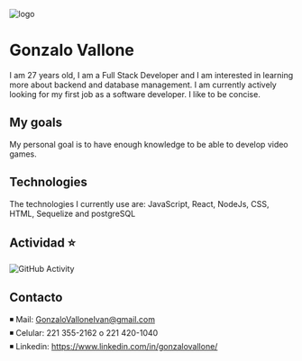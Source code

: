 ![logo](https://p4.wallpaperbetter.com/wallpaper/478/36/1021/video-game-sekiro-shadows-die-twice-samurai-hd-wallpaper-preview.jpg)
# Gonzalo Vallone

I am 27 years old, I am a Full Stack Developer and I am interested in learning more about backend and database management.
I am currently actively looking for my first job as a software developer.
I like to be concise.

## My goals

My personal goal is to have enough knowledge to be able to develop video games.

## Technologies

The technologies I currently use are:
JavaScript, React, NodeJs, CSS, HTML, Sequelize and postgreSQL


## Actividad :star:
![GitHub Activity](https://github-readme-streak-stats.herokuapp.com/?user=GonzaloIvanVallone&theme=dark&background=000000)

## Contacto
◾ Mail: GonzaloValloneIvan@gmail.com\
◾ Celular: 221 355-2162 o 221 420-1040\
◾ Linkedin: https://www.linkedin.com/in/gonzalovallone/
